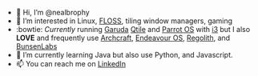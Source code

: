 - 👋 Hi, I’m @nealbrophy
- 👀 I’m interested in Linux, [FLOSS](https://en.wikipedia.org/wiki/Free_and_open-source_software), tiling window managers, gaming
- :bowtie: *Currently* running [Garuda](https://garudalinux.org/) [Qtile](https://github.com/qtile/qtile) and [Parrot OS](https://www.parrotsec.org/) with [i3](https://i3wm.org/) but I also __LOVE__ and frequently use [Archcraft](https://archcraft.io/), [Endeavour OS](https://endeavouros.com/), [Regolith](https://regolith-linux.org/), and [BunsenLabs](https://www.bunsenlabs.org/)
- 🌱 I’m currently learning Java but also use Python, and Javascript.
- 📫 You can reach me on [LinkedIn](https://www.linkedin.com/in/nealbrophy/)

<!---
nealbrophy/nealbrophy is a ✨ special ✨ repository because its `README.md` (this file) appears on your GitHub profile.
You can click the Preview link to take a look at your changes.
--->
